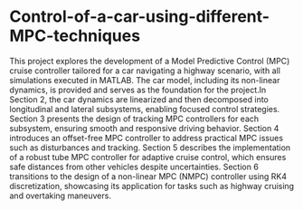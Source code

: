 # Control-of-a-car-using-different-MPC-techniques

This project explores the development of a Model Predictive Control (MPC) cruise controller tailored for a car navigating a highway scenario, with all simulations executed in MATLAB. The car model, including its non-linear dynamics, is provided and serves as the foundation for the project.In Section 2, the car dynamics are linearized and then decomposed into longitudinal and lateral subsystems, enabling focused control strategies. Section 3 presents the design of tracking MPC controllers for each subsystem, ensuring smooth and responsive driving behavior. Section 4 introduces an offset-free MPC controller to address practical MPC issues such as disturbances and tracking. Section 5 describes the implementation of a robust tube MPC controller for adaptive cruise control, which ensures safe distances from other vehicles despite uncertainties. Section 6 transitions to the design of a non-linear MPC (NMPC) controller using RK4 discretization, showcasing its application for tasks such as highway cruising and overtaking maneuvers.
